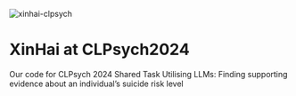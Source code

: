 ![xinhai-clpsych](https://github.com/CAS-SIAT-XinHai/XinHai-at-CLPsych2024/assets/2136700/384233ae-5117-4377-b810-c4b0ad02aa66)
# XinHai at CLPsych2024
Our code for CLPsych 2024 Shared Task Utilising LLMs: Finding supporting evidence about an individual’s suicide risk level

